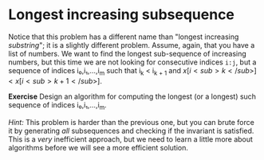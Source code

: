# Longest increasing subsequence

Notice that this problem has a different name than "longest increasing *substring*"; it is a slightly different problem. Assume, again, that you have a list of numbers. We want to find the longest sub-sequence of increasing numbers, but this time we are not looking for consecutive indices `i:j`, but a sequence of indices i₀,i₁,…,i<sub>m</sub> such that i<sub>k</sub> < i<sub>k + 1</sub>  and $x[i<sub>k</sub>] < x[i<sub>k+1</sub>]$.

**Exercise** Design an algorithm for computing the longest (or a longest) such sequence of indices i₀,i₁,…,i<sub>m</sub>.

*Hint:* This problem is harder than the previous one, but you can brute force it by generating *all* subsequences and checking if the invariant is satisfied. This is a *very* inefficient approach, but we need to learn a little more about algorithms before we will see a more efficient solution.

